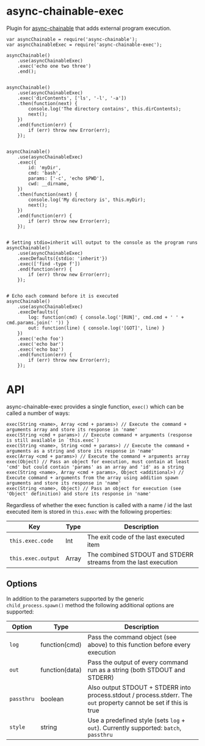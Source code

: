 async-chainable-exec
====================
Plugin for [async-chainable](https://github.com/hash-bang/async-chainable) that adds external program execution.


	var asyncChainable = require('async-chainable');
	var asyncChainableExec = require('async-chainable-exec');

	asyncChainable()
		.use(asyncChainableExec)
		.exec('echo one two three')
		.end();


	asyncChainable()
		.use(asyncChainableExec)
		.exec('dirContents', ['ls', '-l', '-a'])
		.then(function(next) {
			console.log('The directory contains', this.dirContents);
			next();
		})
		.end(function(err) {
			if (err) throw new Error(err);
		});


	asyncChainable()
		.use(asyncChainableExec)
		.exec({
			id: 'myDir',
			cmd: 'bash',
			params: ['-c', 'echo $PWD'],
			cwd: __dirname,
		})
		.then(function(next) {
			console.log('My directory is', this.myDir);
			next();
		})
		.end(function(err) {
			if (err) throw new Error(err);
		});


	# Setting stdio=inherit will output to the console as the program runs
	asyncChainable()
		.use(asyncChainableExec)
		.execDefaults({stdio: 'inherit'})
		.exec(['find -type f'])
		.end(function(err) {
			if (err) throw new Error(err);
		});


	# Echo each command before it is executed
	asyncChainable()
		.use(asyncChainableExec)
		.execDefaults({
			log: function(cmd) { console.log('[RUN]', cmd.cmd + ' ' + cmd.params.join(' ')) }
			out: function(line) { console.log('[GOT]', line) }
		})
		.exec('echo foo')
		.exec('echo bar')
		.exec('echo baz')
		.end(function(err) {
			if (err) throw new Error(err);
		});


API
===
async-chainable-exec provides a single function, `exec()` which can be called a number of ways:

	exec(String <name>, Array <cmd + params>) // Execute the command + arguments array and store its response in 'name'
	exec(String <cmd + params>) // Execute command + arguments (response is still available in `this.exec`)
	exec(String <name>, String <cmd + params>) // Execute the command + arguments as a string and store its response in 'name'
	exec(Array <cmd + params>) // Execute the command + arguments array
	exec(Object) // Pass an object for execution, must contain at least 'cmd' but could contain 'params' as an array and 'id' as a string
	exec(String <name>, Array <cmd + params>, Object <additional>) // Execute command + arguments from the array using addition spawn arguments and store its response in 'name'
	exec(String <name>, Object) // Pass an object for execution (see 'Object' definition) and store its response in 'name'

Regardless of whether the exec function is called with a name / id the last executed item is stored in `this.exec` with the following properties:

| Key                                  | Type           |  Description                                                             |
|--------------------------------------|----------------|--------------------------------------------------------------------------|
| `this.exec.code`                     | Int            | The exit code of the last executed item                                  |
| `this.exec.output`                   | Array          | The combined STDOUT and STDERR streams from the last execution           |


Options
-------
In addition to the parameters supported by the generic `child_process.spawn()` method the following additional options are supported:

| Option                      | Type            | Description                                                                      |
|-----------------------------|-----------------|----------------------------------------------------------------------------------|
| `log`                       | function(cmd)   | Pass the command object (see above) to this function before every execution      |
| `out`                       | function(data)  | Pass the output of every command run as a string (both STDOUT and STDERR)        |
| `passthru`                  | boolean         | Also output STDOUT + STDERR into process.stdout / process.stderr. The `out` property cannot be set if this is true |
| `style`                     | string          | Use a predefined style (sets `log` + `out`). Currently supported: `batch`, `passthru` |
